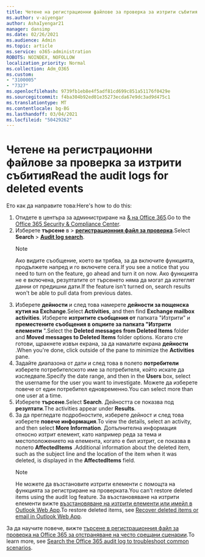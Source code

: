 ```yaml
---
title: Четене на регистрационни файлове за проверка за изтрити събития
ms.author: v-aiyengar
author: AshaIyengar21
manager: dansimp
ms.date: 02/26/2021
ms.audience: Admin
ms.topic: article
ms.service: o365-administration
ROBOTS: NOINDEX, NOFOLLOW
localization_priority: Normal
ms.collection: Adm_O365
ms.custom:
- "3100005"
- "7327"
ms.openlocfilehash: 9739fb1eb8e4f5adf81cd699c851a51176f0429e
ms.sourcegitcommit: f4ba304b92ed01e35273ecda67e9dc3ad9d475c1
ms.translationtype: MT
ms.contentlocale: bg-BG
ms.lasthandoff: 03/04/2021
ms.locfileid: "50429262"
---
```

# <a name="read-the-audit-logs-for-deleted-events"></a><span data-ttu-id="d7099-102">Четене на регистрационни файлове за проверка за изтрити събития</span><span class="sxs-lookup"><span data-stu-id="d7099-102">Read the audit logs for deleted events</span></span>

<span data-ttu-id="d7099-103">Ето как да направите това:</span><span class="sxs-lookup"><span data-stu-id="d7099-103">Here's how to do this:</span></span>

1. <span data-ttu-id="d7099-104">Отидете в центъра за администриране на [& на Office 365](https://go.microsoft.com/fwlink/p/?linkid=2077143).</span><span class="sxs-lookup"><span data-stu-id="d7099-104">Go to the [Office 365 Security & Compliance Center](https://go.microsoft.com/fwlink/p/?linkid=2077143).</span></span>
1. <span data-ttu-id="d7099-105">Изберете **търсене** в  >  [**регистрационния файл за проверка**](https://go.microsoft.com/fwlink/?linkid=2103759).</span><span class="sxs-lookup"><span data-stu-id="d7099-105">Select **Search** > [**Audit log search**](https://go.microsoft.com/fwlink/?linkid=2103759).</span></span>
    > [!NOTE]
    > <span data-ttu-id="d7099-106">Ако видите съобщение, което ви трябва, за да включите функцията, продължете напред и го включете сега.</span><span class="sxs-lookup"><span data-stu-id="d7099-106">If you see a notice that you need to turn on the feature, go ahead and turn it on now.</span></span> <span data-ttu-id="d7099-107">Ако функцията не е включена, резултатите от търсенето няма да могат да изтеглят данни от предишни дати.</span><span class="sxs-lookup"><span data-stu-id="d7099-107">If the feature isn't turned on, search results won't be able to pull data from previous dates.</span></span>
1. <span data-ttu-id="d7099-108">Изберете **дейности** и след това намерете **дейности за пощенска кутия на Exchange**.</span><span class="sxs-lookup"><span data-stu-id="d7099-108">Select **Activities**, and then find **Exchange mailbox activities**.</span></span> <span data-ttu-id="d7099-109">Изберете **изтритите съобщения от** папката "Изтрити" и **преместените съобщения в опциите за папката "Изтрити елементи** ".</span><span class="sxs-lookup"><span data-stu-id="d7099-109">Select the **Deleted messages from Deleted Items** folder and **Moved messages to Deleted Items** folder options.</span></span> <span data-ttu-id="d7099-110">Когато сте готови, щракнете извън екрана, за да намалите екрана **дейности** .</span><span class="sxs-lookup"><span data-stu-id="d7099-110">When you're done, click outside of the pane to minimize the **Activities** pane.</span></span>
1. <span data-ttu-id="d7099-111">Задайте диапазона от дати и след това в полето **потребители** изберете потребителското име за потребителя, който искате да изследвате.</span><span class="sxs-lookup"><span data-stu-id="d7099-111">Specify the date range, and then in the **Users** box, select the username for the user you want to investigate.</span></span> <span data-ttu-id="d7099-112">Можете да изберете повече от един потребител едновременно.</span><span class="sxs-lookup"><span data-stu-id="d7099-112">You can select more than one user at a time.</span></span>
1. <span data-ttu-id="d7099-113">Изберете **търсене**.</span><span class="sxs-lookup"><span data-stu-id="d7099-113">Select **Search**.</span></span> <span data-ttu-id="d7099-114">Дейността се показва под **резултати**.</span><span class="sxs-lookup"><span data-stu-id="d7099-114">The activities appear under **Results**.</span></span>
1. <span data-ttu-id="d7099-115">За да прегледате подробностите, изберете дейност и след това изберете **повече информация**.</span><span class="sxs-lookup"><span data-stu-id="d7099-115">To view the details, select an activity, and then select **More Information**.</span></span> <span data-ttu-id="d7099-116">Допълнителна информация относно изтрит елемент, като например реда за тема и местоположението на елемента, когато е бил изтрит, се показва в полето **AffectedItems** .</span><span class="sxs-lookup"><span data-stu-id="d7099-116">Additional information about the deleted item, such as the subject line and the location of the item when it was deleted, is displayed in the **AffectedItems** field.</span></span>
    > [!NOTE]
    > <span data-ttu-id="d7099-117">Не можете да възстановите изтрити елементи с помощта на функцията за регистриране на проверката.</span><span class="sxs-lookup"><span data-stu-id="d7099-117">You can't restore deleted items using the audit log feature.</span></span> <span data-ttu-id="d7099-118">За възстановяване на изтрити елементи вижте [възстановяване на изтрити елементи или имейл в Outlook Web App](https://go.microsoft.com/fwlink/?linkid=2103759).</span><span class="sxs-lookup"><span data-stu-id="d7099-118">To restore deleted items, see [Recover deleted items or email in Outlook Web App](https://go.microsoft.com/fwlink/?linkid=2103759).</span></span>

<span data-ttu-id="d7099-119">За да научите повече, вижте [търсене в регистрационния файл за проверка на Office 365 за отстраняване на често срещани сценарии](https://go.microsoft.com/fwlink/?linkid=2103944).</span><span class="sxs-lookup"><span data-stu-id="d7099-119">To learn more, see [Search the Office 365 audit log to troubleshoot common scenarios](https://go.microsoft.com/fwlink/?linkid=2103944).</span></span>
